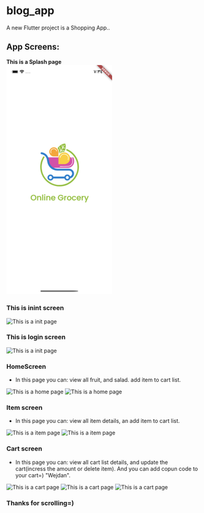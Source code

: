 # blog_app

A new Flutter project is a Shopping App..

## App Screens:



**This is a Splash page**\
<img width="276" alt="This is a Spalsh page" src="/assets/Screens_for_Readme/Screen1.png">

### This is inint screen 
<img width="276" alt="This is a init page" src="/Users/wejdant/Desktop/Labs/project2/assets/Screens_for_Readme/Screen2.png">

### This is login screen 
<img width="276" alt="This is a init page" src="/Users/wejdant/Desktop/Labs/project2/assets/Screens_for_Readme/Screen3.png">

### HomeScreen
- In this page you can: view all fruit, and salad. add item to cart list.
<img width="276" alt="This is a home page" src="/Users/wejdant/Desktop/Labs/project2/assets/Screens_for_Readme/Screen4.png">
<img width="276" alt="This is a home page" src="/Users/wejdant/Desktop/Labs/project2/assets/Screens_for_Readme/Screen5.png">

### Item screen

- In this page you can: view all item details, an add item to cart list.
<img width="276" alt="This is a item page" src="/Users/wejdant/Desktop/Labs/project2/assets/Screens_for_Readme/Screen6.png">
<img width="276" alt="This is a item page" src="/Users/wejdant/Desktop/Labs/project2/assets/Screens_for_Readme/Screen7.png">

### Cart screen

- In this page you can: view all cart list details, and update the cart(incress the amount or delete item).
 And you can add copun code to your cart=) "Wejdan".
 <img width="276" alt="This is a cart page" src="/Users/wejdant/Desktop/Labs/project2/assets/Screens_for_Readme/Screen8.png">
<img width="276" alt="This is a cart page" src="/Users/wejdant/Desktop/Labs/project2/assets/Screens_for_Readme/Screen9.png">
<img width="276" alt="This is a cart page" src="/Users/wejdant/Desktop/Labs/project2/assets/Screens_for_Readme/Screen10.png">

### Thanks for scrolling=)
